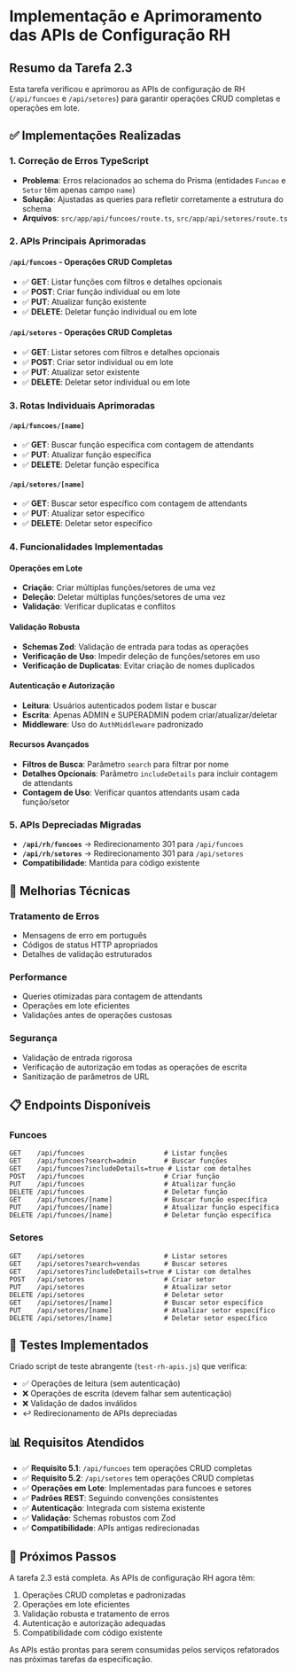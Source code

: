 # Implementação e Aprimoramento das APIs de Configuração RH

## Resumo da Tarefa 2.3

Esta tarefa verificou e aprimorou as APIs de configuração de RH (`/api/funcoes` e `/api/setores`) para garantir operações CRUD completas e operações em lote.

## ✅ Implementações Realizadas

### 1. Correção de Erros TypeScript
- **Problema**: Erros relacionados ao schema do Prisma (entidades `Funcao` e `Setor` têm apenas campo `name`)
- **Solução**: Ajustadas as queries para refletir corretamente a estrutura do schema
- **Arquivos**: `src/app/api/funcoes/route.ts`, `src/app/api/setores/route.ts`

### 2. APIs Principais Aprimoradas

#### `/api/funcoes` - Operações CRUD Completas
- ✅ **GET**: Listar funções com filtros e detalhes opcionais
- ✅ **POST**: Criar função individual ou em lote
- ✅ **PUT**: Atualizar função existente
- ✅ **DELETE**: Deletar função individual ou em lote

#### `/api/setores` - Operações CRUD Completas  
- ✅ **GET**: Listar setores com filtros e detalhes opcionais
- ✅ **POST**: Criar setor individual ou em lote
- ✅ **PUT**: Atualizar setor existente
- ✅ **DELETE**: Deletar setor individual ou em lote

### 3. Rotas Individuais Aprimoradas

#### `/api/funcoes/[name]`
- ✅ **GET**: Buscar função específica com contagem de attendants
- ✅ **PUT**: Atualizar função específica
- ✅ **DELETE**: Deletar função específica

#### `/api/setores/[name]`
- ✅ **GET**: Buscar setor específico com contagem de attendants
- ✅ **PUT**: Atualizar setor específico
- ✅ **DELETE**: Deletar setor específico

### 4. Funcionalidades Implementadas

#### Operações em Lote
- **Criação**: Criar múltiplas funções/setores de uma vez
- **Deleção**: Deletar múltiplas funções/setores de uma vez
- **Validação**: Verificar duplicatas e conflitos

#### Validação Robusta
- **Schemas Zod**: Validação de entrada para todas as operações
- **Verificação de Uso**: Impedir deleção de funções/setores em uso
- **Verificação de Duplicatas**: Evitar criação de nomes duplicados

#### Autenticação e Autorização
- **Leitura**: Usuários autenticados podem listar e buscar
- **Escrita**: Apenas ADMIN e SUPERADMIN podem criar/atualizar/deletar
- **Middleware**: Uso do `AuthMiddleware` padronizado

#### Recursos Avançados
- **Filtros de Busca**: Parâmetro `search` para filtrar por nome
- **Detalhes Opcionais**: Parâmetro `includeDetails` para incluir contagem de attendants
- **Contagem de Uso**: Verificar quantos attendants usam cada função/setor

### 5. APIs Depreciadas Migradas
- **`/api/rh/funcoes`** → Redirecionamento 301 para `/api/funcoes`
- **`/api/rh/setores`** → Redirecionamento 301 para `/api/setores`
- **Compatibilidade**: Mantida para código existente

## 🔧 Melhorias Técnicas

### Tratamento de Erros
- Mensagens de erro em português
- Códigos de status HTTP apropriados
- Detalhes de validação estruturados

### Performance
- Queries otimizadas para contagem de attendants
- Operações em lote eficientes
- Validações antes de operações custosas

### Segurança
- Validação de entrada rigorosa
- Verificação de autorização em todas as operações de escrita
- Sanitização de parâmetros de URL

## 📋 Endpoints Disponíveis

### Funcoes
```
GET    /api/funcoes                    # Listar funções
GET    /api/funcoes?search=admin       # Buscar funções
GET    /api/funcoes?includeDetails=true # Listar com detalhes
POST   /api/funcoes                    # Criar função
PUT    /api/funcoes                    # Atualizar função
DELETE /api/funcoes                    # Deletar função
GET    /api/funcoes/[name]             # Buscar função específica
PUT    /api/funcoes/[name]             # Atualizar função específica
DELETE /api/funcoes/[name]             # Deletar função específica
```

### Setores
```
GET    /api/setores                    # Listar setores
GET    /api/setores?search=vendas      # Buscar setores
GET    /api/setores?includeDetails=true # Listar com detalhes
POST   /api/setores                    # Criar setor
PUT    /api/setores                    # Atualizar setor
DELETE /api/setores                    # Deletar setor
GET    /api/setores/[name]             # Buscar setor específico
PUT    /api/setores/[name]             # Atualizar setor específico
DELETE /api/setores/[name]             # Deletar setor específico
```

## 🧪 Testes Implementados

Criado script de teste abrangente (`test-rh-apis.js`) que verifica:
- ✅ Operações de leitura (sem autenticação)
- ❌ Operações de escrita (devem falhar sem autenticação)
- ❌ Validação de dados inválidos
- ↩️ Redirecionamento de APIs depreciadas

## 📊 Requisitos Atendidos

- ✅ **Requisito 5.1**: `/api/funcoes` tem operações CRUD completas
- ✅ **Requisito 5.2**: `/api/setores` tem operações CRUD completas
- ✅ **Operações em Lote**: Implementadas para funcoes e setores
- ✅ **Padrões REST**: Seguindo convenções consistentes
- ✅ **Autenticação**: Integrada com sistema existente
- ✅ **Validação**: Schemas robustos com Zod
- ✅ **Compatibilidade**: APIs antigas redirecionadas

## 🚀 Próximos Passos

A tarefa 2.3 está completa. As APIs de configuração RH agora têm:
1. Operações CRUD completas e padronizadas
2. Operações em lote eficientes
3. Validação robusta e tratamento de erros
4. Autenticação e autorização adequadas
5. Compatibilidade com código existente

As APIs estão prontas para serem consumidas pelos serviços refatorados nas próximas tarefas da especificação.